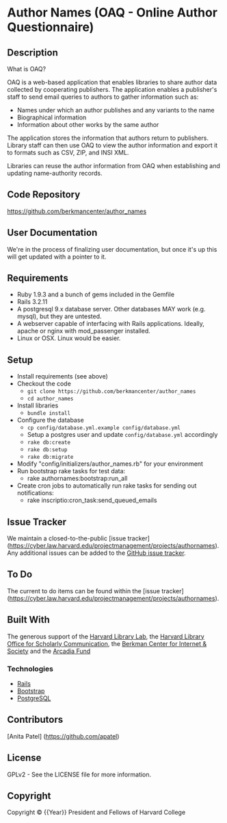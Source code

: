 Author Names (OAQ - Online Author Questionnaire)
============

Description
-----------

What is OAQ?

OAQ is a web-based application that enables libraries to share author data
collected by cooperating publishers. The application enables a publisher's
staff to send email queries to authors to gather information such as:
* Names under which an author publishes and any variants to the name
* Biographical information
* Information about other works by the same author

The application stores the information that authors return to publishers.
Library staff can then use OAQ to view the author information and export it
to formats such as CSV, ZIP, and INSI XML.

Libraries can reuse the author information from OAQ when establishing and
updating name-authority records.

Code Repository
---------------

https://github.com/berkmancenter/author_names

User Documentation
------------------

We're in the process of finalizing user documentation, but once it's up this will get updated with a pointer to it.

Requirements
------------

* Ruby 1.9.3 and a bunch of gems included in the Gemfile
* Rails 3.2.11
* A postgresql 9.x database server. Other databases MAY work (e.g. mysql), but they are untested.
* A webserver capable of interfacing with Rails applications. Ideally, apache or nginx with mod_passenger installed.
* Linux or OSX. Linux would be easier.

Setup
-----

* Install requirements (see above)
* Checkout the code
  * `git clone https://github.com/berkmancenter/author_names`
  * `cd author_names`
* Install libraries
  * `bundle install`
* Configure the database
  * `cp config/database.yml.example config/database.yml`
  * Setup a postgres user and update `config/database.yml` accordingly
  * `rake db:create`
  * `rake db:setup`
  * `rake db:migrate`
* Modify "config/initializers/author_names.rb" for your environment
* Run bootstrap rake tasks for test data: 
  * rake authornames:bootstrap:run_all
* Create cron jobs to automatically run rake tasks for sending out notifications: 
  * rake inscriptio:cron_task:send_queued_emails

Issue Tracker
-------------

We maintain a closed-to-the-public [issue tracker] (https://cyber.law.harvard.edu/projectmanagement/projects/authornames). Any additional issues can be added to the [GitHub issue tracker](https://github.com/berkmancenter/author_names/issues).

To Do
-----

The current to do items can be found within the [issue tracker] (https://cyber.law.harvard.edu/projectmanagement/projects/authornames).

Built With
----------

The generous support of the [Harvard Library
Lab](http://lab.library.harvard.edu/), the [Harvard Library Office for
Scholarly Communication](https://osc.hul.harvard.edu), the [Berkman Center for
Internet &amp; Society](http://cyber.law.harvard.edu) and the [Arcadia
Fund](http://www.arcadiafund.org.uk)

### Technologies

* [Rails](http://rubyonrails.org/)
* [Bootstrap](http://getbootstrap.com/)
* [PostgreSQL](http://www.postgresql.org/)

Contributors
------------

[Anita Patel] (https://github.com/apatel)

License
-------

GPLv2 - See the LICENSE file for more information.

Copyright
---------

Copyright &copy; {{Year}} President and Fellows of Harvard College
